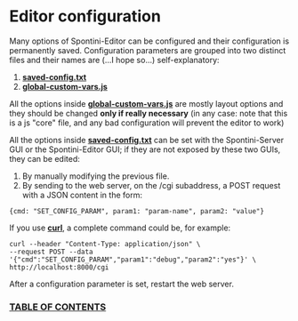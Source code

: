 <!--
Created (20/11/2020) by Paolo-Prete.
This file is part of Spontini-Editor project.

Spontini-Editor is free software: you can redistribute it and/or modify
it under the terms of the GNU General Public License as published by
the Free Software Foundation, either version 3 of the License, or
(at your option) any later version.
Spontini-Editor is distributed in the hope that it will be useful,
but WITHOUT ANY WARRANTY; without even the implied warranty of
MERCHANTABILITY or FITNESS FOR A PARTICULAR PURPOSE.  See the
GNU General Public License for more details.

You should have received a copy of the GNU General Public License
along with Spontini-Editor. If not, see <http://www.gnu.org/licenses/>.
-->

# Editor configuration

Many options of Spontini-Editor can be configured and their configuration is permanently saved. Configuration parameters are grouped into two distinct files and their names are (...I hope so...) self-explanatory:

  1. **[saved-config.txt](../lib/saved-config.txt)**
  2. **[global-custom-vars.js](../lib/webgui/js/global-custom-vars.js)**

All the options inside **[global-custom-vars.js](../lib/webgui/js/global-custom-vars.js)** are mostly layout options and they should be changed **only if really necessary** (in any case: note that this is a js "core" file, and any bad configuration will prevent the editor to work)
  
All the options inside **[saved-config.txt](../lib/saved-config.txt)** can be set with the Spontini-Server GUI or the Spontini-Editor GUI; if they are not exposed by these two GUIs, they can be edited:

  1. By manually modifying the previous file.
  2. By sending to the web server, on the /cgi subaddress, a POST request with a JSON content in the form:
  
  ```
  {cmd: "SET_CONFIG_PARAM", param1: "param-name", param2: "value"}
  ```
  
  If you use **[curl](https://curl.se/)**, a complete command could be, for example:
  
  ```
  curl --header "Content-Type: application/json" \
  --request POST --data '{"cmd":"SET_CONFIG_PARAM","param1":"debug","param2":"yes"}' \
  http://localhost:8000/cgi
  ```
  
  After a configuration parameter is set, restart the web server.
  
### [TABLE OF CONTENTS](toc.md)
